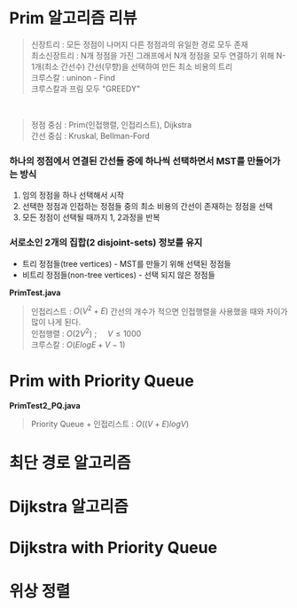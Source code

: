 # Prim 알고리즘 리뷰
> 신장트리 : 모든 정점이 나머지 다른 정점과의 유일한 경로 모두 존재<br>
> 최소신장트리 : N개 정점을 가진 그래프에서 N개 정점을 모두 연결하기 위해 N-1개(최소 간선수) 간선(무향)을 선택하여 만든 최소 비용의 트리<br>
> 크루스칼 : uninon - Find<br>
> 크루스칼과 프림 모두 "GREEDY"<br>
<br>

> 정점 중심 : Prim(인접행렬, 인접리스트), Dijkstra<br>
> 간선 중심 : Kruskal, Bellman-Ford

### 하나의 정점에서 연결된 간선들 중에 하나씩 선택하면서 MST를 만들어가는 방식
1. 임의 정점을 하나 선택해서 시작
2. 선택한 정점과 인접하는 정점들 중의 최소 비용의 간선이 존재하는 정점을 선택
3. 모든 정점이 선택될 때까지 1, 2과정을 반복

### 서로소인 2개의 집합(2 disjoint-sets) 정보를 유지
- 트리 정점들(tree vertices) - MST를 만들기 위해 선택된 정점들
- 비트리 정점들(non-tree vertices) - 선택 되지 않은 정점들

<b>PrimTest.java</b><br>
> 인접리스트 : $O( V^2 + E )$ 간선의 개수가 적으면 인접행렬을 사용했을 때와 차이가 많이 나게 된다.<br>
> 인접행렬 : $O( 2V^2 )$ ; &nbsp;&nbsp;&nbsp; $V \le 1000$<br>
> 크루스칼 : $O( E log E + V-1)$

# Prim with Priority Queue
<b>PrimTest2_PQ.java</b><br>

> Priority Queue + 인접리스트 : $O( (V+E)logV )$

# 최단 경로 알고리즘
# Dijkstra 알고리즘
# Dijkstra with Priority Queue
# 위상 정렬

